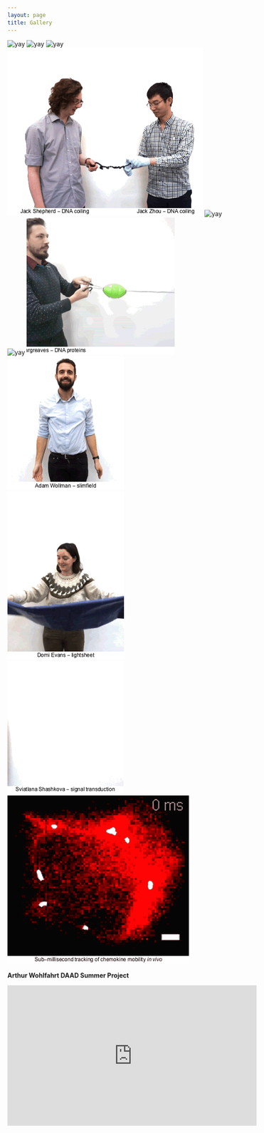 ```yaml
--- 
layout: page 
title: Gallery 
---
```


![yay](/assets/gifs/mark.gif) ![yay](/assets/gifs/steve.gif) ![yay](/assets/gifs/seb.gif)
![yay](/assets/gifs/jacks.gif) 
![yay](/assets/gifs/jieun.gif) ![yay](/assets/gifs/matt.gif)
![yay](/assets/gifs/alex.gif) ![yay](/assets/gifs/adam.gif)
![yay](/assets/gifs/domi.gif) ![yay](/assets/gifs/sveta.gif)
![yay](/assets/gifs/sub.gif)

**Arthur Wohlfahrt DAAD Summer Project**
<iframe width="560" height="315" src="https://www.youtube.com/embed/N4LSYHpj0j0?si=tCa5fu2hjkU_9X_5" title="Arthur Wohlfahrt DAAD Project" frameborder="0" allow="accelerometer; autoplay; clipboard-write; encrypted-media; gyroscope; picture-in-picture; web-share" referrerpolicy="strict-origin-when-cross-origin" allowfullscreen></iframe>


